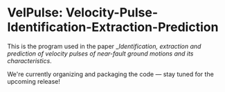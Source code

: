 # VelPulse: Velocity-Pulse-Identification-Extraction-Prediction
This is the program used in the paper __Identification, extraction and prediction of velocity pulses of near-fault ground motions and its characteristics_.

We're currently organizing and packaging the code — stay tuned for the upcoming release!

